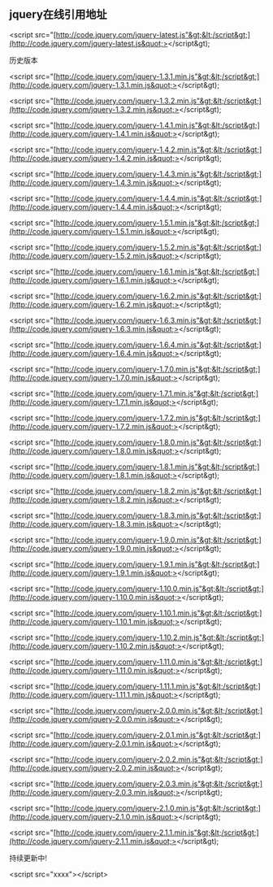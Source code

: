 ## jquery在线引用地址

&lt;script src="[http://code.jquery.com/jquery-latest.js"&gt;&lt;/script&gt;](http://code.jquery.com/jquery-latest.js&quot;></script&gt);

历史版本

&lt;script src="[http://code.jquery.com/jquery-1.3.1.min.js"&gt;&lt;/script&gt;](http://code.jquery.com/jquery-1.3.1.min.js&quot;></script&gt);

&lt;script src="[http://code.jquery.com/jquery-1.3.2.min.js"&gt;&lt;/script&gt;](http://code.jquery.com/jquery-1.3.2.min.js&quot;></script&gt);

&lt;script src="[http://code.jquery.com/jquery-1.4.1.min.js"&gt;&lt;/script&gt;](http://code.jquery.com/jquery-1.4.1.min.js&quot;></script&gt);

&lt;script src="[http://code.jquery.com/jquery-1.4.2.min.js"&gt;&lt;/script&gt;](http://code.jquery.com/jquery-1.4.2.min.js&quot;></script&gt);

&lt;script src="[http://code.jquery.com/jquery-1.4.3.min.js"&gt;&lt;/script&gt;](http://code.jquery.com/jquery-1.4.3.min.js&quot;></script&gt);

&lt;script src="[http://code.jquery.com/jquery-1.4.4.min.js"&gt;&lt;/script&gt;](http://code.jquery.com/jquery-1.4.4.min.js&quot;></script&gt);

&lt;script src="[http://code.jquery.com/jquery-1.5.1.min.js"&gt;&lt;/script&gt;](http://code.jquery.com/jquery-1.5.1.min.js&quot;></script&gt);

&lt;script src="[http://code.jquery.com/jquery-1.5.2.min.js"&gt;&lt;/script&gt;](http://code.jquery.com/jquery-1.5.2.min.js&quot;></script&gt);

&lt;script src="[http://code.jquery.com/jquery-1.6.1.min.js"&gt;&lt;/script&gt;](http://code.jquery.com/jquery-1.6.1.min.js&quot;></script&gt);

&lt;script src="[http://code.jquery.com/jquery-1.6.2.min.js"&gt;&lt;/script&gt;](http://code.jquery.com/jquery-1.6.2.min.js&quot;></script&gt);

&lt;script src="[http://code.jquery.com/jquery-1.6.3.min.js"&gt;&lt;/script&gt;](http://code.jquery.com/jquery-1.6.3.min.js&quot;></script&gt);

&lt;script src="[http://code.jquery.com/jquery-1.6.4.min.js"&gt;&lt;/script&gt;](http://code.jquery.com/jquery-1.6.4.min.js&quot;></script&gt);

&lt;script src="[http://code.jquery.com/jquery-1.7.0.min.js"&gt;&lt;/script&gt;](http://code.jquery.com/jquery-1.7.0.min.js&quot;></script&gt);

&lt;script src="[http://code.jquery.com/jquery-1.7.1.min.js"&gt;&lt;/script&gt;](http://code.jquery.com/jquery-1.7.1.min.js&quot;></script&gt);

&lt;script src="[http://code.jquery.com/jquery-1.7.2.min.js"&gt;&lt;/script&gt;](http://code.jquery.com/jquery-1.7.2.min.js&quot;></script&gt);

&lt;script src="[http://code.jquery.com/jquery-1.8.0.min.js"&gt;&lt;/script&gt;](http://code.jquery.com/jquery-1.8.0.min.js&quot;></script&gt);

&lt;script src="[http://code.jquery.com/jquery-1.8.1.min.js"&gt;&lt;/script&gt;](http://code.jquery.com/jquery-1.8.1.min.js&quot;></script&gt);

&lt;script src="[http://code.jquery.com/jquery-1.8.2.min.js"&gt;&lt;/script&gt;](http://code.jquery.com/jquery-1.8.2.min.js&quot;></script&gt);

&lt;script src="[http://code.jquery.com/jquery-1.8.3.min.js"&gt;&lt;/script&gt;](http://code.jquery.com/jquery-1.8.3.min.js&quot;></script&gt);

&lt;script src="[http://code.jquery.com/jquery-1.9.0.min.js"&gt;&lt;/script&gt;](http://code.jquery.com/jquery-1.9.0.min.js&quot;></script&gt);

&lt;script src="[http://code.jquery.com/jquery-1.9.1.min.js"&gt;&lt;/script&gt;](http://code.jquery.com/jquery-1.9.1.min.js&quot;></script&gt);

&lt;script src="[http://code.jquery.com/jquery-1.10.0.min.js"&gt;&lt;/script&gt;](http://code.jquery.com/jquery-1.10.0.min.js&quot;></script&gt);

&lt;script src="[http://code.jquery.com/jquery-1.10.1.min.js"&gt;&lt;/script&gt;](http://code.jquery.com/jquery-1.10.1.min.js&quot;></script&gt);

&lt;script src="[http://code.jquery.com/jquery-1.10.2.min.js"&gt;&lt;/script&gt;](http://code.jquery.com/jquery-1.10.2.min.js&quot;></script&gt);

&lt;script src="[http://code.jquery.com/jquery-1.11.0.min.js"&gt;&lt;/script&gt;](http://code.jquery.com/jquery-1.11.0.min.js&quot;></script&gt);

&lt;script src="[http://code.jquery.com/jquery-1.11.1.min.js"&gt;&lt;/script&gt;](http://code.jquery.com/jquery-1.11.1.min.js&quot;></script&gt);

&lt;script src="[http://code.jquery.com/jquery-2.0.0.min.js"&gt;&lt;/script&gt;](http://code.jquery.com/jquery-2.0.0.min.js&quot;></script&gt);

&lt;script src="[http://code.jquery.com/jquery-2.0.1.min.js"&gt;&lt;/script&gt;](http://code.jquery.com/jquery-2.0.1.min.js&quot;></script&gt);

&lt;script src="[http://code.jquery.com/jquery-2.0.2.min.js"&gt;&lt;/script&gt;](http://code.jquery.com/jquery-2.0.2.min.js&quot;></script&gt);

&lt;script src="[http://code.jquery.com/jquery-2.0.3.min.js"&gt;&lt;/script&gt;](http://code.jquery.com/jquery-2.0.3.min.js&quot;></script&gt);

&lt;script src="[http://code.jquery.com/jquery-2.1.0.min.js"&gt;&lt;/script&gt;](http://code.jquery.com/jquery-2.1.0.min.js&quot;></script&gt);

&lt;script src="[http://code.jquery.com/jquery-2.1.1.min.js"&gt;&lt;/script&gt;](http://code.jquery.com/jquery-2.1.1.min.js&quot;></script&gt);

持续更新中!

&lt;script src="xxxx"&gt;&lt;/script&gt;

